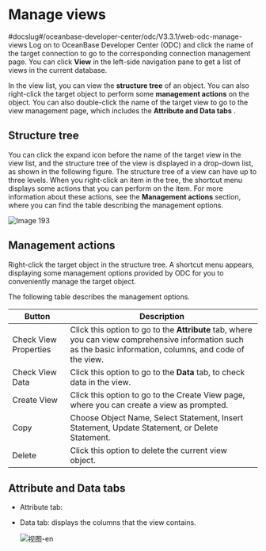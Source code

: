 Manage views 
=================================
#docslug#/oceanbase-developer-center/odc/V3.3.1/web-odc-manage-views
Log on to OceanBase Developer Center (ODC) and click the name of the target connection to go to the corresponding connection management page. You can click **View** in the left-side navigation pane to get a list of views in the current database. 

In the view list, you can view the **structure tree** of an object. You can also right-click the target object to perform some **management actions** on the object. You can also double-click the name of the target view to go to the view management page, which includes the **Attribute and Data tabs** . 

Structure tree 
-----------------------

You can click the expand icon before the name of the target view in the view list, and the structure tree of the view is displayed in a drop-down list, as shown in the following figure. The structure tree of a view can have up to three levels. When you right-click an item in the tree, the shortcut menu displays some actions that you can perform on the item. For more information about these actions, see the **Management actions** section, where you can find the table describing the management options.

![Image 193](https://help-static-aliyun-doc.aliyuncs.com/assets/img/en-US/2596511561/p241377.png)

Management actions 
---------------------------

Right-click the target object in the structure tree. A shortcut menu appears, displaying some management options provided by ODC for you to conveniently manage the target object. 

The following table describes the management options.


|        Button         |                                                                                      Description                                                                                       |
|-----------------------|----------------------------------------------------------------------------------------------------------------------------------------------------------------------------------------|
| Check View Properties | Click this option to go to the **Attribute** tab, where you can view comprehensive information such as the basic information, columns, and code of the view. |
| Check View Data       | Click this option to go to the **Data** tab, to check data in the view.                                                                                      |
| Create View           | Click this option to go to the Create View page, where you can create a view as prompted.                                                                                              |
| Copy                  | Choose Object Name, Select Statement, Insert Statement, Update Statement, or Delete Statement.                                                                                         |
| Delete                | Click this option to delete the current view object.                                                                                                                                   |



Attribute and Data tabs 
--------------------------------

* Attribute tab:

  

* Data tab: displays the columns that the view contains. 

  ![视图-en](https://help-static-aliyun-doc.aliyuncs.com/assets/img/en-US/2596511561/p435149.png)
  




